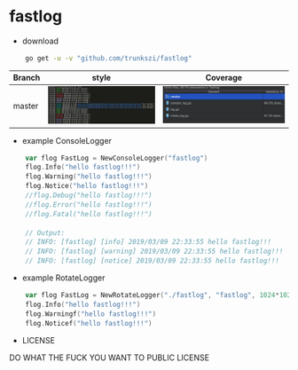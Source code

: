 # fastlog


- download
```bash
    go get -u -v "github.com/trunkszi/fastlog"
```


Branch    | style | Coverage
----------|-------|----------
master    | ![CircleCI](https://github.com/fastlog/go-fastlog/blob/master/style.png) | ![CircleCI](https://github.com/fastlog/go-fastlog/blob/master/cover.png)


- example ConsoleLogger
```go
	var flog FastLog = NewConsoleLogger("fastlog")
	flog.Info("hello fastlog!!!")
	flog.Warning("hello fastlog!!!")
	flog.Notice("hello fastlog!!!")
	//flog.Debug("hello fastlog!!!")
	//flog.Error("hello fastlog!!!")
	//flog.Fatal("hello fastlog!!!")

	// Output:
	// INFO: [fastlog] [info] 2019/03/09 22:33:55 hello fastlog!!!
	// INFO: [fastlog] [warning] 2019/03/09 22:33:55 hello fastlog!!!
	// INFO: [fastlog] [notice] 2019/03/09 22:33:55 hello fastlog!!!
```


- example RotateLogger
```go
    var flog FastLog = NewRotateLogger("./fastlog", "fastlog", 1024*1024, 5)
	flog.Info("hello fastlog!!!")
	flog.Warningf("hello fastlog!!!")
	flog.Noticef("hello fastlog!!!")
```

- LICENSE

DO WHAT THE FUCK YOU WANT TO PUBLIC LICENSE